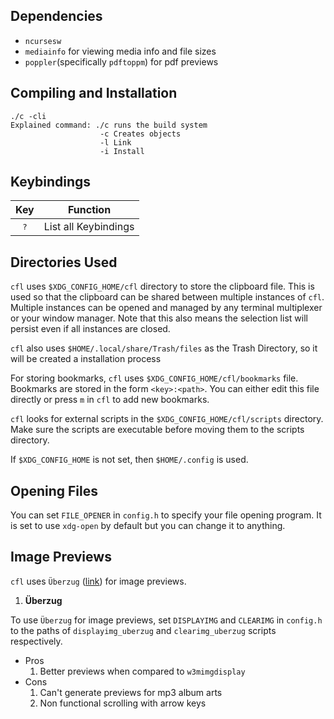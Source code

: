 
## Dependencies
- `ncursesw`
- `mediainfo` for viewing media info and file sizes
- `poppler`(specifically `pdftoppm`) for pdf previews

## Compiling and Installation

    
    ./c -cli  
    Explained command: ./c runs the build system
                        -c Creates objects
                        -l Link 
                        -i Install

## Keybindings
| Key | Function |
|:---:| --- |
| <kbd> ? </kbd> | List all Keybindings |

## Directories Used
`cfl` uses `$XDG_CONFIG_HOME/cfl` directory to store the clipboard file. This is used so that the clipboard
can be shared between multiple instances of `cfl`. 
Multiple instances can be opened and managed by any terminal multiplexer or your window manager.
Note that this also means the selection list will persist even if all instances are closed.

`cfl` also uses `$HOME/.local/share/Trash/files` as the Trash Directory, so it will be created a installation process

For storing bookmarks, `cfl` uses `$XDG_CONFIG_HOME/cfl/bookmarks` file. Bookmarks are stored in the form `<key>:<path>`. You can either edit this file directly
or press `m` in `cfl` to add new bookmarks.

`cfl` looks for external scripts in the `$XDG_CONFIG_HOME/cfl/scripts` directory. Make sure the scripts are executable before moving them to the scripts directory.

If `$XDG_CONFIG_HOME` is not set, then `$HOME/.config` is used.

## Opening Files
You can set `FILE_OPENER` in `config.h` to specify your file opening program. It is set to use `xdg-open` by default but you can change it to anything.

## Image Previews
`cfl` uses `Überzug` ([link](https://github.com/seebye/ueberzug)) for image previews.

1. **Überzug**

To use `Überzug` for image previews, set `DISPLAYIMG` and `CLEARIMG` in `config.h` to the paths of `displayimg_uberzug` and `clearimg_uberzug` scripts respectively.
  * Pros
    1. Better previews when compared to `w3mimgdisplay`
  * Cons
    1. Can't generate previews for mp3 album arts
    2. Non functional scrolling with arrow keys
